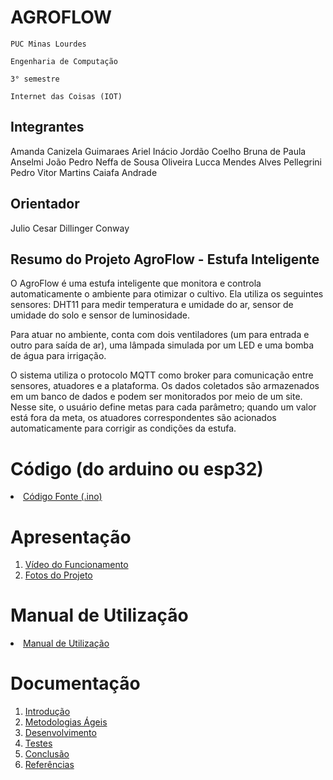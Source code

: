 # AGROFLOW

`PUC Minas Lourdes`

`Engenharia de Computação`

`3° semestre`

`Internet das Coisas (IOT)`


## Integrantes

Amanda Canizela Guimaraes 
Ariel Inácio Jordão Coelho 
Bruna de Paula Anselmi 
João Pedro Neffa de Sousa Oliveira
Lucca Mendes Alves Pellegrini 
Pedro Vitor Martins Caiafa Andrade

## Orientador

Julio Cesar Dillinger Conway 

## Resumo do Projeto AgroFlow - Estufa Inteligente

O AgroFlow é uma estufa inteligente que monitora e controla automaticamente o ambiente para otimizar o cultivo. Ela utiliza os seguintes sensores: DHT11 para medir temperatura e umidade do ar, sensor de umidade do solo e sensor de luminosidade.

Para atuar no ambiente, conta com dois ventiladores (um para entrada e outro para saída de ar), uma lâmpada simulada por um LED e uma bomba de água para irrigação.

O sistema utiliza o protocolo MQTT como broker para comunicação entre sensores, atuadores e a plataforma. Os dados coletados são armazenados em um banco de dados e podem ser monitorados por meio de um site. Nesse site, o usuário define metas para cada parâmetro; quando um valor está fora da meta, os atuadores correspondentes são acionados automaticamente para corrigir as condições da estufa.

# Código (do arduino ou esp32)

<li><a href="Codigo/README.cpp"> Código Fonte (.ino)</a></li>

# Apresentação

<ol>
<li><a href="Apresentacao/README.md"> Vídeo do Funcionamento</a></li>
<li><a href="Apresentacao/README.md"> Fotos do Projeto</a></li>
</ol>

# Manual de Utilização

<li><a href="Manual/manual de utilização.md"> Manual de Utilização</a></li>


# Documentação

<ol>
<li><a href="Documentacao/01-Introducão.md"> Introdução</a></li>
<li><a href="Documentacao/02-Metodologias Ágeis.md"> Metodologias Ágeis</a></li>
<li><a href="Documentacao/03-Desenvolvimento.md"> Desenvolvimento </a></li>
<li><a href="Documentacao/04-Testes.md"> Testes </a></li>
<li><a href="Documentacao/05-Conclusão.md"> Conclusão </a></li>
<li><a href="Documentacao/06-Referências.md"> Referências </a></li>
</ol>

